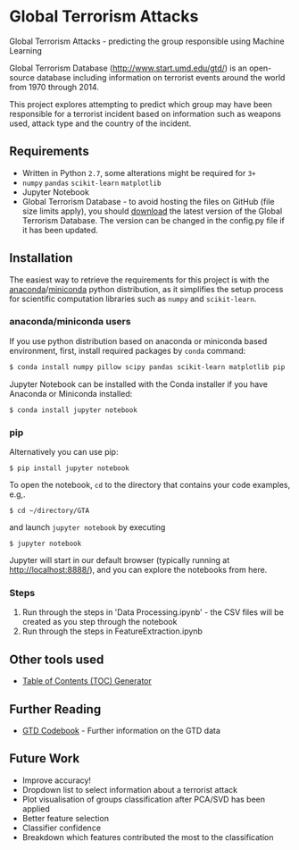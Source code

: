 # Global Terrorism Attacks

Global Terrorism Attacks - predicting the group responsible using Machine Learning

Global Terrorism Database (http://www.start.umd.edu/gtd/) is an open-source database including information on terrorist events around the world from 1970 through 2014. 

This project explores attempting to predict which group may have been responsible for a terrorist incident based on information such as weapons used, attack type and the country of the incident.

## Requirements

- Written in Python `2.7`, some alterations might be required for `3+`
- `numpy` `pandas` `scikit-learn` `matplotlib`
- Jupyter Notebook
- Global Terrorism Database - to avoid hosting the files on GitHub (file size limits apply), you should [download](http://www.start.umd.edu/gtd/) the latest version of the Global Terrorism Database. The version can be changed in the config.py file if it has been updated.

## Installation

The easiest way to retrieve the requirements for this project is with the [anaconda](https://anaconda.org/)/[miniconda](https://conda.io/miniconda.html) python distribution, as it simplifies the setup process for scientific computation libraries such as `numpy` and `scikit-learn`.

### anaconda/miniconda users

If you use python distribution based on anaconda or miniconda based environment, first, install required packages by `conda` command:

```bash
$ conda install numpy pillow scipy pandas scikit-learn matplotlib pip
```

Jupyter Notebook can be installed with the Conda installer if you have Anaconda or Miniconda installed:

    $ conda install jupyter notebook

### pip
Alternatively you can use pip:

    $ pip install jupyter notebook


To open the notebook, `cd` to the directory that contains your code examples, e.g,.

    $ cd ~/directory/GTA

and launch `jupyter notebook` by executing

    $ jupyter notebook

Jupyter will start in our default browser (typically running at [http://localhost:8888/](http://localhost:8888/)), and you can explore the notebooks from here.

### Steps
1) Run through the steps in 'Data Processing.ipynb' - the CSV files will be created as you step through the notebook
2) Run through the steps in FeatureExtraction.ipynb


## Other tools used
- [Table of Contents (TOC) Generator](https://github.com/minrk/ipython_extensions#table-of-contents)

## Further Reading
- [GTD Codebook](http://www.start.umd.edu/gtd/downloads/Codebook.pdf) - Further information on the GTD data

## Future Work
- Improve accuracy!
- Dropdown list to select information about a terrorist attack
- Plot visualisation of groups classification after PCA/SVD has been applied
- Better feature selection
- Classifier confidence
- Breakdown which features contributed the most to the classification
